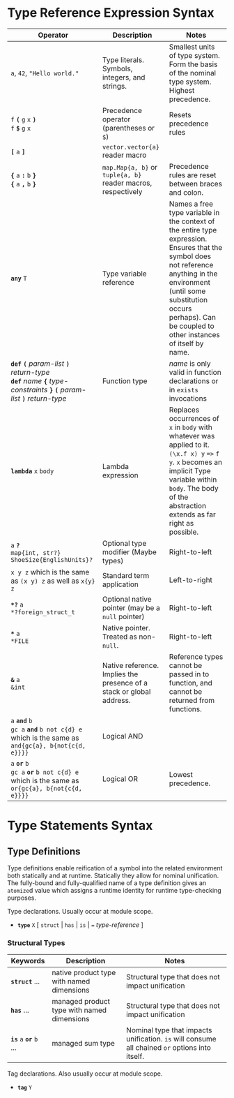 # Type Reference Expression Syntax

Operator                                            | Description                  | Notes
-------------                                       | ---------------------------- | -------------
`a`, `42`, `"Hello world."`                         | Type literals. Symbols, integers, and strings. | Smallest units of type system. Form the basis of the nominal type system. Highest precedence.
`f` **`(`** `g` `x` **`)`**<br/>`f` **`$`** `g` `x` | Precedence operator (parentheses or `$`) | Resets precedence rules
**`[`** `a` **`]`**                                 | `vector.vector{a}` reader macro | 
**`{`** `a` **`:`** `b` **`}`**<br/>**`{`** `a` **`,`** `b` **`}`**                     | `map.Map{a, b}` or `tuple{a, b}` reader macros, respectively | Precedence rules are reset between braces and colon.
**`any`** `T`                                       | Type variable reference | Names a free type variable in the context of the entire type expression. Ensures that the symbol does not reference anything in the environment (until some substitution occurs perhaps). Can be coupled to other instances of itself by name.
**`def`** **`(`** *param-list* **`)`** *return-type*<br/>**`def`** *name* **`{`** *type-constraints* **`}`** **`(`** *param-list* **`)`** *return-type* | Function type | *name* is only valid in function declarations or in `exists` invocations 
**`lambda`** `x` `body`                             | Lambda expression | Replaces occurrences of `x` in `body` with whatever was applied to it. `(\x.f x) y` `=>` `f y`. `x` becomes an implicit Type variable within `body`. The body of the abstraction extends as far right as possible.
`a` **`?`**<br/>`map{int, str?}`<br/>`ShoeSize{EnglishUnits}?` | Optional type modifier (Maybe types)                  | Right-to-left
`x y z` which is the same as `(x y) z` as well as `x{y} z` | Standard term application    | Left-to-right
**`*?`** `a`<br/>`*?foreign_struct_t`               | Optional native pointer (may be a `null` pointer)   | Right-to-left
**`*`** `a`<br/>`*FILE`                             | Native pointer. Treated as non-`null`.  | Right-to-left
**`&`** `a`<br/>`&int`                             | Native reference. Implies the presence of a stack or global address.  | Reference types cannot be passed in to function, and cannot be returned from functions.
`a` **`and`** `b`<br/>`gc a` **`and`** `b not c{d} e` which is the same as `and{gc{a}, b{not{c{d, e}}}}`      | Logical AND  |
`a` **`or`** `b`<br/>`gc a` **`or`** `b not c{d} e` which is the same as `or{gc{a}, b{not{c{d, e}}}}`      | Logical OR    | Lowest precedence.

# Type Statements Syntax

## Type Definitions
Type definitions enable reification of a symbol into the related environment both statically and at runtime. Statically they allow for nominal unification.
The fully-bound and fully-qualified name of a type definition gives an `atomize`d value which assigns a runtime identity for runtime type-checking purposes.

Type declarations. Usually occur at module scope.
* **`type`** `X` [ `struct` \| `has` \| `is` \| `=` *type-reference* ]

### Structural Types

Keywords | Description | Notes
--- | --- | ---
**`struct`** ...                                    | native product type with named dimensions | Structural type that does not impact unification
**`has`** ...                                       | managed product type with named dimensions | Structural type that does not impact unification
**`is`** `a` **`or`** `b` ...                       | managed sum type | Nominal type that impacts unification. `is` will consume all chained `or` options into itself.

Tag declarations. Also usually occur at module scope.
* **`tag`** `Y`
